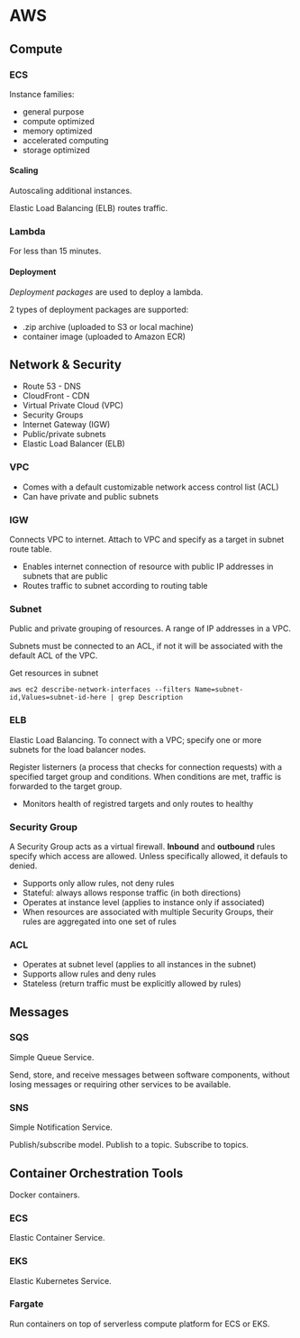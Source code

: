 # AWS

## Compute

### ECS

Instance families:

- general purpose
- compute optimized
- memory optimized
- accelerated computing
- storage optimized

#### Scaling

Autoscaling additional instances.

Elastic Load Balancing (ELB) routes traffic.

### Lambda

For less than 15 minutes.

#### Deployment

*Deployment packages* are used to deploy a lambda.

2 types of deployment packages are supported:

- .zip archive (uploaded to S3 or local machine)
- container image (uploaded to Amazon ECR)

## Network & Security

- Route 53 - DNS
- CloudFront - CDN
- Virtual Private Cloud (VPC)
- Security Groups
- Internet Gateway (IGW)
- Public/private subnets
- Elastic Load Balancer (ELB)

### VPC

- Comes with a default customizable network access control list (ACL)
- Can have private and public subnets

### IGW

Connects VPC to internet. Attach to VPC and specify as a target in subnet route
table.

- Enables internet connection of resource with public IP addresses in subnets
that are public
- Routes traffic to subnet according to routing table

### Subnet

Public and private grouping of resources. A range of IP addresses in a VPC.

Subnets must be connected to an ACL, if not it will be associated with the
default ACL of the VPC.

Get resources in subnet

```
aws ec2 describe-network-interfaces --filters Name=subnet-id,Values=subnet-id-here | grep Description
```

### ELB

Elastic Load Balancing. To connect with a VPC; specify one or more subnets for
the load balancer nodes.

Register listerners (a process that checks for connection requests) with a
specified target group and conditions. When conditions are met, traffic is
forwarded to the target group.

- Monitors health of registred targets and only routes to healthy

### Security Group

A Security Group acts as a virtual firewall. **Inbound** and **outbound** rules
specify which access are allowed. Unless specifically allowed, it defauls to
denied.

- Supports only allow rules, not deny rules
- Stateful: always allows response traffic (in both directions)
- Operates at instance level (applies to instance only if associated)
- When resources are associated with multiple Security Groups, their rules are
aggregated into one set of rules

### ACL

- Operates at subnet level (applies to all instances in the subnet)
- Supports allow rules and deny rules
- Stateless (return traffic must be explicitly allowed by rules)

## Messages

### SQS

Simple Queue Service.

Send, store, and receive messages between software components, without losing
messages or requiring other services to be available.

### SNS

Simple Notification Service.

Publish/subscribe model. Publish to a topic. Subscribe to topics.

## Container Orchestration Tools

Docker containers.

### ECS

Elastic Container Service.

### EKS

Elastic Kubernetes Service.

### Fargate

Run containers on top of serverless compute platform for ECS or EKS.

